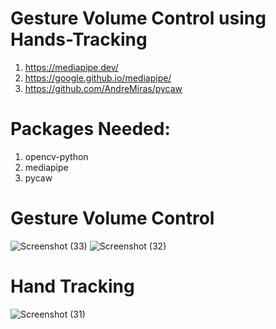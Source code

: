 # Gesture Volume Control using Hands-Tracking

1. https://mediapipe.dev/
2. https://google.github.io/mediapipe/
3. https://github.com/AndreMiras/pycaw

# Packages Needed:
1. opencv-python
2. mediapipe
3. pycaw 

# Gesture Volume Control
![Screenshot (33)](https://user-images.githubusercontent.com/31372586/126832508-0fa99650-9e42-47f8-8581-6eceb08512ed.png)
![Screenshot (32)](https://user-images.githubusercontent.com/31372586/126832526-bec6d439-69c7-4329-98fd-5ce272359a76.png)

# Hand Tracking
![Screenshot (31)](https://user-images.githubusercontent.com/31372586/126819549-a9f30fdc-7da5-41bd-ba27-87bce1396e19.png)


